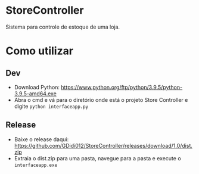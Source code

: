# StoreController
Sistema para controle de estoque de uma loja.

# Como utilizar

## Dev
* Download Python: https://www.python.org/ftp/python/3.9.5/python-3.9.5-amd64.exe
* Abra o cmd e vá para o diretório onde está o projeto Store Controller e digite `python interfaceapp.py`

## Release
* Baixe o release daqui: https://github.com/GDidi012/StoreController/releases/download/1.0/dist.zip
* Extraia o dist.zip para uma pasta, navegue para a pasta e execute o `interfaceapp.exe`

